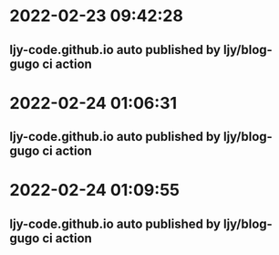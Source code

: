 # 2022-02-23 09:42:28

## ljy-code.github.io auto published by ljy/blog-gugo ci action

# 2022-02-24 01:06:31

## ljy-code.github.io auto published by ljy/blog-gugo ci action

# 2022-02-24 01:09:55

## ljy-code.github.io auto published by ljy/blog-gugo ci action

